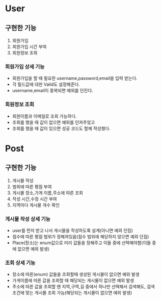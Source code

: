 # User

## 구현한 기능
1. 회원가입
2. 회원가입 시간 부여
3. 회원정보 조회
   
### 회원가입 상세 기능
- 회원가입을 할 때 필요한 username,password,email을 입력 받는다.
- 각 필드값에 대한 Valid도 설정해준다.
- username,email이 중복되면 예외를 던진다.

### 회원정보 조회
- 회원이름과 이메일로 조회 가능하다.
- 조회를 했을 때 값이 없으면 예외를 던져주었고
- 조회를 했을 때 값이 있으면 성공 코드도 함께 작성했다.
  
# Post

## 구현한 기능
1. 게시물 작성
2. 범위에 따른 평점 부여
3. 게시물 장소,가게 이름,주소에 따른 조회
4. 작성 시간,수정 시간 부여
5. 지역마다 게시물 개수 확인

### 게시물 작성 상세 기능
- user를 먼저 받고 나서 게시물을 작성하도록 설계(아니면 예외 던짐)
- 점수에 따른 평점 범위가 정해져있음(점수 범위에 해당하지 않으면 예외 던짐)
- Place(장소)는 enum값으로 미리 값들을 정해주고 이들 중에 선택해야함(이들 중에 없으면 예외 발생)

 ### 조회 상세 기능
 - 장소에 따른(enum) 값들을 조회할때 생성된 게시물이 없으면 예외 발생
 - 가게이름에 따른 값을 조회할 때 해당되는 게시물이 없으면 예외 발생
 - 주소에 따른 값을 조회할 땐 지역,구역,길 중에서 하나만 선택해서 검색해도, 검색 조건에 맞는 게시물 조회 가능(해당되는 게시물이 없으면 예외 발생)
